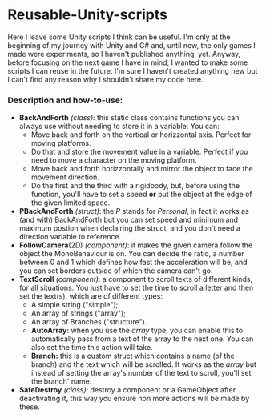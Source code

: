 # Reusable-Unity-scripts
Here I leave some Unity scripts I think can be useful. I'm only at the beginning of my journey with Unity and C# and, until now, the only games I made were experiments, so I haven't published anything, yet.
Anyway, before focusing on the next game I have in mind, I wanted to make some scripts I can reuse in the future. I'm sure I haven't created anything new but I can't find any reason why I shouldn't share my code here.

### Description and how-to-use:
- **BackAndForth** *(class)*: this static class contains functions you can always use without needing to store it in a variable. You can:
  * Move back and forth on the vertical or horizzontal axis. Perfect for moving platforms.
  * Do that and store the movement value in a variable. Perfect if you need to move a character on the moving platform.
  * Move back and forth horizzontally and mirror the object to face the movement direction.
  * Do the first and the third with a rigidbody, but, before using the function, you'll have to set a speed **or** put the object at the edge of the given limited space.
- **PBackAndForth** *(struct)*: the *P* stands for *Personal*, in fact it works as (and with) BackAndForth but you can set speed and minimum and maximum postion when declairing the struct, and you don't need a direction variable to reference.
- **FollowCamera**(2D) *(component)*: it makes the given camera follow the object the MonoBehaviour is on. You can decide the ratio, a number between 0 and 1 which defines how fast the acceleration will be, and you can set borders outside of which the camera can't go.
- **TextScroll** *(component)*: a component to scroll texts of different kinds, for all situations. You just have to set the time to scroll a letter and then set the text(s), which are of different types:
  * A simple string ("simple");
  * An array of strings ("array");
  * An array of Branches ("structure").
  - **AutoArray:** when you use the *array* type, you can enable this to automatically pass from a text of the array to the next one. You can also set the time this action will take.
  - **Branch:** this is a custom struct which contains a name (of the branch) and the text which will be scrolled. It works as the *array* but instead of setting the array's number of the text to scroll, you'll set the branch' name.
- **SafeDestroy** *(class)*: destroy a component or a GameObject after deactivating it, this way you ensure non more actions will be made by these.